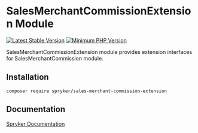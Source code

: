 # SalesMerchantCommissionExtension Module
[![Latest Stable Version](https://poser.pugx.org/spryker/sales-merchant-commission-extension/v/stable.svg)](https://packagist.org/packages/spryker/sales-merchant-commission-extension)
[![Minimum PHP Version](https://img.shields.io/badge/php-%3E%3D%208.1-8892BF.svg)](https://php.net/)

SalesMerchantCommissionExtension module provides extension interfaces for SalesMerchantCommission module.

## Installation

```
composer require spryker/sales-merchant-commission-extension
```

## Documentation

[Spryker Documentation](https://docs.spryker.com)
